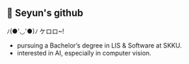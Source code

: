 ## 🐸 Seyun's github 
ﾉ(●'◡'●)ﾉ ケロロ~!

- pursuing a Bachelor’s degree in LIS & Software at SKKU.<br>
- interested in AI, especially in computer vision. 
<!--
**211iey/211iey** is a ✨ _special_ ✨ repository because its `README.md` (this file) appears on your GitHub profile.

Here are some ideas to get you started:

- 🔭 I’m currently working on ...
- 🌱 I’m currently learning ...
- 👯 I’m looking to collaborate on ...
- 🤔 I’m looking for help with ...
- 💬 Ask me about ...
- 📫 How to reach me: ...
- 😄 Pronouns: ...
- ⚡ Fun fact: ...
-->
